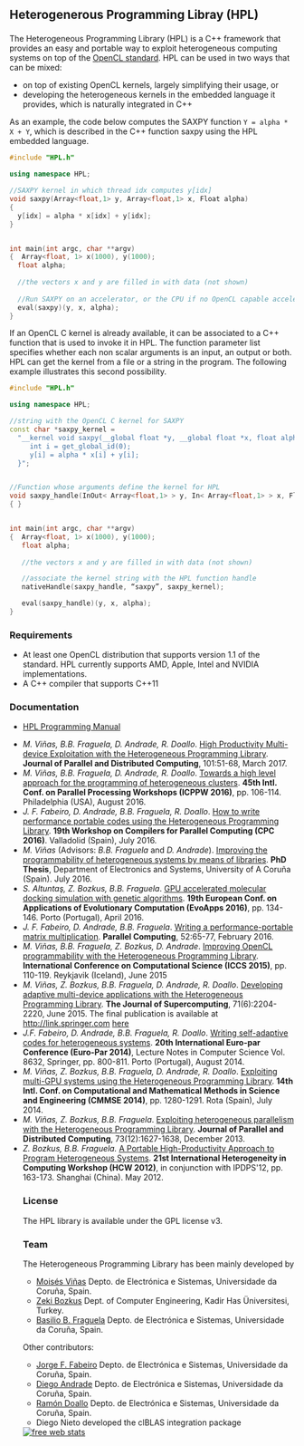 ## Heterogenerous Programming Libray (HPL) </p>

 The Heterogeneous Programming Library (HPL) is a C++ framework that provides an easy and portable way to exploit heterogeneous computing systems on top of the [OpenCL standard](http://www.khronos.org/opencl/). HPL can be used in two ways that can be mixed:

- on top of existing OpenCL kernels, largely simplifying their usage, or
- developing the heterogeneous kernels in the embedded language it provides, which is naturally integrated in C++

As an example, the code below computes the SAXPY function `Y = alpha * X + Y`, which is described in the C++ function saxpy using the HPL embedded language.
 
 ```cpp 
#include "HPL.h"

using namespace HPL;

//SAXPY kernel in which thread idx computes y[idx]
void saxpy(Array<float,1> y, Array<float,1> x, Float alpha) 
{
   y[idx] = alpha * x[idx] + y[idx];
}


int main(int argc, char **argv) 
{  Array<float, 1> x(1000), y(1000);
   float alpha;
  
   //the vectors x and y are filled in with data (not shown)
  
   //Run SAXPY on an accelerator, or the CPU if no OpenCL capable accelerator is found
   eval(saxpy)(y, x, alpha);
}
 ```

 If an OpenCL C kernel is already available, it can be associated to a C++ function that is used to invoke it in HPL. The function parameter list specifies whether each non scalar arguments is an input, an output or both. HPL can get the kernel from a file or a string in the program. The following example illustrates this second possibility.

```cpp 
#include "HPL.h"

using namespace HPL;

//string with the OpenCL C kernel for SAXPY
const char *saxpy_kernel = 
  "__kernel void saxpy(__global float *y, __global float *x, float alpha) {\n \
     int i = get_global_id(0);                                             \n \
     y[i] = alpha * x[i] + y[i];                                           \n \
  }";


//Function whose arguments define the kernel for HPL
void saxpy_handle(InOut< Array<float,1> > y, In< Array<float,1> > x, Float alpha)
{ }


int main(int argc, char **argv) 
{  Array<float, 1> x(1000), y(1000);
   float alpha;
  
   //the vectors x and y are filled in with data (not shown)

   //associate the kernel string with the HPL function handle
   nativeHandle(saxpy_handle, “saxpy”, saxpy_kernel);

   eval(saxpy_handle)(y, x, alpha);
}
```

### Requirements

  - At least one OpenCL distribution that supports version 1.1 of the standard. HPL currently supports AMD, Apple, Intel and NVIDIA implementations.
  - A C++ compiler that supports C++11
 
### Documentation

 - [HPL Programming Manual](http://hpl.des.udc.es/page1_assets/HPL_programming_manual.pdf)

<ul>
<li>
<i>M. Vi&ntilde;as, B.B. Fraguela, D. Andrade, R. Doallo</i>.
<a href="http://gac.udc.es/~basilio/papers/Vinas17-HPL.pdf">
High Productivity Multi-device Exploitation with the Heterogeneous Programming Library</a>.
<b> Journal of Parallel and Distributed Computing</b>, 101:51-68, March 2017.
</li>

<li>
<i>M. Vi&ntilde;as, B.B. Fraguela, D. Andrade, R. Doallo</i>.
<a href="http://gac.udc.es/~basilio/papers/Vinas16-clusters.pdf">
Towards a high level approach for the programming of heterogeneous clusters</a>.
<b> 45th Intl. Conf. on Parallel Processing Workshops (ICPPW 2016)</b>, pp. 106-114. Philadelphia (USA), August 2016.
</li>

<li>
<i>J. F. Fabeiro, D. Andrade,  B.B. Fraguela, R. Doallo</i>.
<a href="https://www.researchgate.net/profile/Jorge_Fernandez_Fabeiro/publication/305556818_How_to_Write_Performance_Portable_Codes_using_the_Heterogeneous_Programming_Library/links/57935f2108aeb0ffccddc0e0.pdf">
How to write performance portable codes using the Heterogeneous Programming Library</a>.
<b> 19th Workshop on  Compilers for Parallel Computing (CPC 2016)</b>. Valladolid (Spain), July 2016.
</li>

<li>
<i>M. Vi&ntilde;as</i> (Advisors: <i>B.B. Fraguela</i> and <i>D. Andrade</i>).
<a href="http://gac.udc.es/tesis/MoisesVinasBuceta.pdf">Improving the programmability of heterogeneous systems by means of libraries</a>. <b>PhD Thesis</b>, Department of Electronics and Systems, University of A Coru&ntilde;a (Spain). July 2016.
</li>

<li>
<i>S. Altuntaş, Z. Bozkus, B.B. Fraguela</i>.
<a href="http://gac.udc.es/~basilio/papers/Altuntas16-Docking.pdf">
GPU accelerated molecular docking simulation with genetic algorithms</a>.
<b> 19th European Conf. on Applications of Evolutionary Computation (EvoApps 2016)</b>, pp. 134-146. Porto (Portugal), April 2016.
</li>

<li>
<i>J. F. Fabeiro, D. Andrade,  B.B. Fraguela</i>.
<a href="http://gac.udc.es/~basilio/papers/Fabeiro16-HPLmxproduct.pdf">
Writing a performance-portable matrix multiplication</a>.
<b> Parallel Computing</b>, 52:65-77, February 2016.
</li>

<li>
<i>M. Vi&ntilde;as, B.B. Fraguela, Z. Bozkus, D. Andrade</i>.
<a href="http://gac.udc.es/~basilio/papers/Vinas15-HPLOpenCL.pdf">
Improving OpenCL programmability with the Heterogeneous Programming Library</a>.
<b> International Conference on Computational Science (ICCS 2015)</b>, pp. 110-119. Reykjavik (Iceland), June 2015</li>
</li>

<li>
<i>M. Vi&ntilde;as, Z. Bozkus, B.B. Fraguela, D. Andrade, R. Doallo</i>.
<a href="http://gac.udc.es/~basilio/papers/Vinas15-HPLmultidevice.pdf">
Developing adaptive multi-device applications with the Heterogeneous Programming Library</a>.
<b> The Journal of Supercomputing</b>, 71(6):2204-2220, June 2015.
The final publication is available at <a href="http://link.springer.com">http://link.springer.com</a> <a href="http://link.springer.com/article/10.1007%2Fs11227-014-1352-1">here</a>
</li>

<li>
<i>J.F. Fabeiro, D. Andrade, B.B. Fraguela, R. Doallo</i>.
<a href="http://gac.udc.es/~basilio/papers/Fabeiro14-HPL.pdf">
Writing self-adaptive codes for heterogeneous systems</a>.
<b> 20th International Euro-par Conference (Euro-Par 2014)</b>,  
Lecture Notes in Computer Science Vol. 8632, Springer, pp. 800-811. 
Porto (Portugal), August 2014.
</li>

<li>
<i>M. Vi&ntilde;as, Z. Bozkus, B.B. Fraguela, D. Andrade, R. Doallo</i>.
<a href="http://gac.udc.es/~basilio/papers/Vinas14-multiGPU.pdf">
Exploiting multi-GPU systems using the Heterogeneous Programming Library</a>.
<b> 14th Intl. Conf. on Computational and Mathematical Methods in Science and Engineering (CMMSE 2014)</b>, pp. 1280-1291. Rota (Spain), July 2014.
</li>

<li>
<i>M. Vi&ntilde;as, Z. Bozkus, B.B. Fraguela</i>.
<a href="http://gac.udc.es/~basilio/papers/Vinas13-HPL.pdf">
Exploiting heterogeneous parallelism with the Heterogeneous Programming Library</a>.
<b> Journal of Parallel and Distributed Computing</b>, 73(12):1627-1638, December 2013.
</li>

<li>
<i>Z. Bozkus, B.B. Fraguela.</i>
   <a href="http://gac.udc.es/~basilio/papers/Bozkus12-HPL.pdf">A Portable High-Productivity Approach to Program Heterogeneous Systems</a>. <b>21st International Heterogeneity in Computing Workshop (HCW 2012)</b>, in conjunction with IPDPS'12, pp. 163-173. Shanghai (China). May 2012.
</li>
</lu>


### License

The HPL library is available under the GPL license v3.

### Team

The Heterogeneous Programming Library has been mainly developed by

- [Moisés Viñas](http://gac.udc.es/~moises) Depto. de Electrónica e Sistemas, Universidade da Coruña, Spain.
- [Zeki Bozkus](http://www.khas.edu.tr/en/cv/1306) Dept. of Computer Engineering, Kadir Has Üniversitesi, Turkey.
- [Basilio B. Fraguela](http://gac.udc.es/~basilio) Depto. de Electrónica e Sistemas, Universidade da Coruña, Spain.

Other contributors:

- [Jorge F. Fabeiro](http://gac.udc.es/~fabeiro) Depto. de Electrónica e Sistemas, Universidade da Coruña, Spain.
- [Diego Andrade](http://gac.udc.es/~diego) Depto. de Electrónica e Sistemas, Universidade da Coruña, Spain.
- [Ramón Doallo](http://gac.udc.es/~doallo) Depto. de Electrónica e Sistemas, Universidade da Coruña, Spain.
- Diego Nieto developed the clBLAS integration package

<html>
<!-- Start of StatCounter Code for Default Guide -->
<script type="text/javascript">
var sc_project=8898944; 
var sc_invisible=1; 
var sc_security="a14db718"; 
var scJsHost = (("https:" == document.location.protocol) ?
"https://secure." : "http://www.");
document.write("<sc"+"ript type='text/javascript' src='" +
scJsHost+
"statcounter.com/counter/counter.js'></"+"script>");
</script>
<noscript><div class="statcounter"><a title="free web stats"
href="http://statcounter.com/free-web-stats/"
target="_blank"><img class="statcounter"
src="http://c.statcounter.com/8898944/0/a14db718/1/"
alt="free web stats"></a></div></noscript>
<!-- End of StatCounter Code for Default Guide -->
</html>
